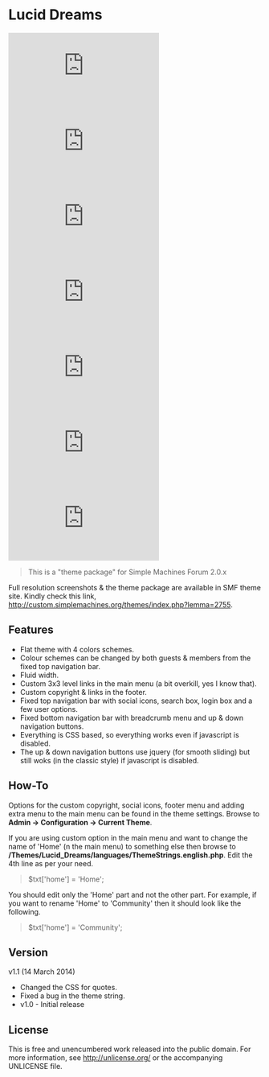 Lucid Dreams
============

![Blue_Post](http://custom.simplemachines.org/themes/index.php?action=download;lemma=2755;id=17105;image=thumb)
![Blue_Home](http://custom.simplemachines.org/themes/index.php?action=download;lemma=2755;id=17103;image=thumb)
![Orange_Post](http://custom.simplemachines.org/themes/index.php?action=download;lemma=2755;id=17111;image=thumb)
![Orange_Home](http://custom.simplemachines.org/themes/index.php?action=download;lemma=2755;id=17112;image=thumb)
![Lavender_Post](http://custom.simplemachines.org/themes/index.php?action=download;lemma=2755;id=17109;image=thumb)
![Lavender_Home](http://custom.simplemachines.org/themes/index.php?action=download;lemma=2755;id=17110;image=thumb)
![LightBlue_Home](http://custom.simplemachines.org/themes/index.php?action=download;lemma=2755;id=17108;image=thumb)

> This is a "theme package" for Simple Machines Forum 2.0.x

Full resolution screenshots & the theme package are available in SMF theme site. Kindly check this link, http://custom.simplemachines.org/themes/index.php?lemma=2755.

Features
--------

* Flat theme with 4 colors schemes.
* Colour schemes can be changed by both guests & members from the fixed top navigation bar.
* Fluid width.
* Custom 3x3 level links in the main menu (a bit overkill, yes I know that).
* Custom copyright & links in the footer.
* Fixed top navigation bar with social icons, search box, login box and a few user options.
* Fixed bottom navigation bar with breadcrumb menu and up & down navigation buttons.
* Everything is CSS based, so everything works even if javascript is disabled.
* The up & down navigation buttons use jquery (for smooth sliding) but still woks (in the classic style) if javascript is disabled.

How-To
------
Options for the custom copyright, social icons, footer menu and adding extra menu to the main menu can be found in the theme settings. Browse to **Admin -> Configuration -> Current Theme**.

If you are using custom option in the main menu and want to change the name of 'Home' (n the main menu) to something else then browse to **/Themes/Lucid_Dreams/languages/ThemeStrings.english.php**. Edit the 4th line as per your need.
>$txt['home'] = 'Home';


You should edit only the 'Home' part and not the other part. For example, if you want to rename 'Home' to 'Community' then it should look like the following.
> $txt['home'] = 'Community';

Version
-------
v1.1 (14 March 2014)
  * Changed the CSS for quotes.
  * Fixed a bug in the theme string.
* v1.0 - Initial release

License
-------
This is free and unencumbered work released into the public domain. For more information, see <http://unlicense.org/> or the accompanying UNLICENSE file.
